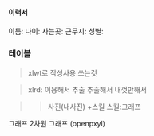 #### 이력서
> 
이름:
나이:
사는곳:
근무지:
성별:
### 테이블
> xlwt로 작성사용 쓰는것

> xlrd: 이용해서 추출
 추출해서 내껏만해서
 
>> 사진(내사진) +스킬
>> 스킬:그래프

 그래프 2차원 그래프 (openpxyl)
